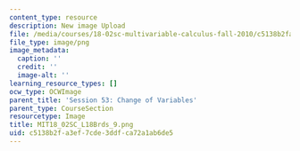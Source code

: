 ```yaml
---
content_type: resource
description: New image Upload
file: /media/courses/18-02sc-multivariable-calculus-fall-2010/c5138b2fa3ef7cde3ddfca72a1ab6de5_MIT18_02SC_L18Brds_9.png
file_type: image/png
image_metadata:
  caption: ''
  credit: ''
  image-alt: ''
learning_resource_types: []
ocw_type: OCWImage
parent_title: 'Session 53: Change of Variables'
parent_type: CourseSection
resourcetype: Image
title: MIT18_02SC_L18Brds_9.png
uid: c5138b2f-a3ef-7cde-3ddf-ca72a1ab6de5
---
```

